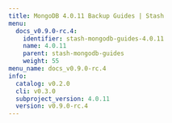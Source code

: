 ```yaml
---
title: MongoDB 4.0.11 Backup Guides | Stash
menu:
  docs_v0.9.0-rc.4:
    identifier: stash-mongodb-guides-4.0.11
    name: 4.0.11
    parent: stash-mongodb-guides
    weight: 55
menu_name: docs_v0.9.0-rc.4
info:
  catalog: v0.2.0
  cli: v0.3.0
  subproject_version: 4.0.11
  version: v0.9.0-rc.4
---
```


